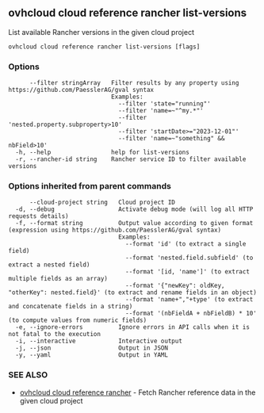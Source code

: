 ## ovhcloud cloud reference rancher list-versions

List available Rancher versions in the given cloud project

```
ovhcloud cloud reference rancher list-versions [flags]
```

### Options

```
      --filter stringArray   Filter results by any property using https://github.com/PaesslerAG/gval syntax
                             Examples:
                               --filter 'state="running"'
                               --filter 'name=~"^my.*"'
                               --filter 'nested.property.subproperty>10'
                               --filter 'startDate>="2023-12-01"'
                               --filter 'name=~"something" && nbField>10'
  -h, --help                 help for list-versions
  -r, --rancher-id string    Rancher service ID to filter available versions
```

### Options inherited from parent commands

```
      --cloud-project string   Cloud project ID
  -d, --debug                  Activate debug mode (will log all HTTP requests details)
  -f, --format string          Output value according to given format (expression using https://github.com/PaesslerAG/gval syntax)
                               Examples:
                                 --format 'id' (to extract a single field)
                                 --format 'nested.field.subfield' (to extract a nested field)
                                 --format '[id, 'name']' (to extract multiple fields as an array)
                                 --format '{"newKey": oldKey, "otherKey": nested.field}' (to extract and rename fields in an object)
                                 --format 'name+","+type' (to extract and concatenate fields in a string)
                                 --format '(nbFieldA + nbFieldB) * 10' (to compute values from numeric fields)
  -e, --ignore-errors          Ignore errors in API calls when it is not fatal to the execution
  -i, --interactive            Interactive output
  -j, --json                   Output in JSON
  -y, --yaml                   Output in YAML
```

### SEE ALSO

* [ovhcloud cloud reference rancher](ovhcloud_cloud_reference_rancher.md)	 - Fetch Rancher reference data in the given cloud project

